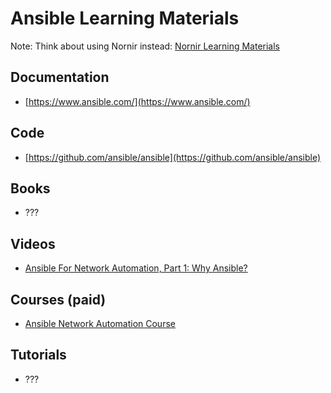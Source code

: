 # Ansible Learning Materials
Note: Think about using Nornir instead: [Nornir Learning Materials](https://github.com/Network-Automation-Forum/handyinfo/blob/main/Nornir_LearningMaterials.md)

## Documentation
* [https://www.ansible.com/](https://www.ansible.com/)

## Code
* [https://github.com/ansible/ansible](https://github.com/ansible/ansible)

## Books
* ???

## Videos
* [Ansible For Network Automation, Part 1: Why Ansible?](https://www.youtube.com/watch?v=99j9UbNP7LY&list=PLtO_OYBiEo6lW_LO-ucRuz7Z8_DJ62NAM&pp=iAQB)

## Courses (paid)
* [Ansible Network Automation Course](https://pynet.twb-tech.com/class-ansible.html)

## Tutorials
* ???

